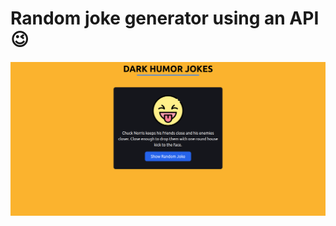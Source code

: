 # Random joke generator using an API :wink:
<img src="src/assets/thumbnail.png" alt="web app thumbnail">
